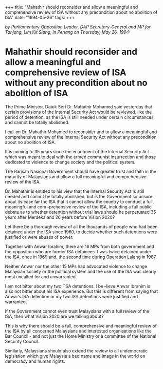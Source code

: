 +++ 
title: "Mahathir should reconsider and allow a meaningful and comprehensive review of ISA without any precondition about no abolition of ISA"
date: "1994-05-26"
tags:
+++

_by Parliamentary Opposition Leader, DAP Secretary-General and MP for Tanjong, Lim Kit Siang, in Penang on Thursday, May 26, 1994:_

# Mahathir should reconsider and allow a meaningful and comprehensive review of ISA without any precondition about no abolition of ISA

The Prime Minister, Datuk Seri Dr. Mahathir Mohamed said yesterday that certain provisions of the Internal Security Act would be reviewed, like the period of detention, as the ISA is still needed under certain circumstances and cannot be totally abolished.</u>

I call on Dr. Mahathir Mohamed to reconsider and to allow a meaningful and comprehensive review of the Internal Security Act without any precondition about no abolition of ISA.

It is coming to 35 years since the enactment of the Internal Security Act which was meant to deal with the armed communist insurrection and those dedicated to violence to change society and the political system.

The Barisan Nasional Government should have greater trust and faith in the maturity of Malaysians and allow a full meaningful and comprehensive review of the ISA.

Dr. Mahathir is entitled to his view that the Internal Security Act is still needed and cannot be totally abolished, but is the Government so unsure about its case far the ISA that it cannot allow the country to conduct a full, meaningful and com¬prehensive review of the ISA, including a full public debate as to whether detention without trial laws should he perpetuated 35 years after Merdeka and 26 years before Vision 2020?

Let there be a thorough review of all the thousands of people who had been detained under the ISA since 1960, to decide whether such detentions were justified or were abuses of power.

Together with Anwar Ibrahim, there are 16 MPs from both government and the opposition who are former ISA detainees. I was twice detained under the ISA, once in 1969 and. the second time during Operation Lalang in 1987.

Neither Anwar nor the other 15 MPs had advocated violence to change Malaysian society or the political system and the use of the ISA was clearly most uncalled for and unwarranted.

I am not bitter about my two TSA detentions. I be¬lieve Anwar Ibrahim is also not bitter about his ISA experience. But this is different from saying that Anwar’s ISA detention or my two ISA detentions were justified and warranted.

If the Government cannot even trust Malaysians with a full review of the ISA, then what Vision 2020 are we talking about?

This is why there should be a full, comprehensive and meaningful review of the ISA by all concerned Malaysians and interested organisations like the Bar Council - and not just the Home Ministry or a committee of the National Security Council.

Similarly, Malaysians should also extend the review to all undemocratic legislation which give Malaysia a bad name and image in the world on democracy and human rights.
 
